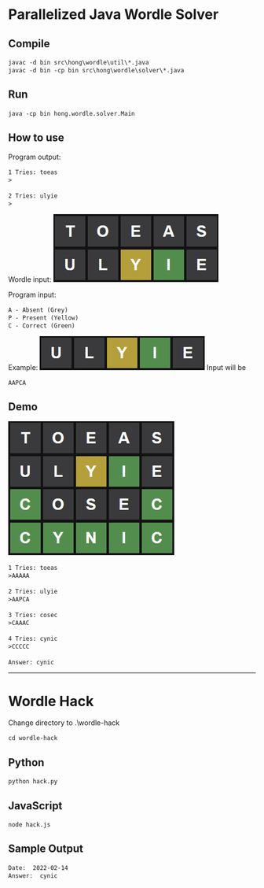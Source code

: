 

# Parallelized Java Wordle Solver

## Compile

```
javac -d bin src\hong\wordle\util\*.java
javac -d bin -cp bin src\hong\wordle\solver\*.java
```

## Run

```
java -cp bin hong.wordle.solver.Main
```

## How to use

Program output:
```
1 Tries: toeas
>

2 Tries: ulyie
>
```
Wordle input:
![](img/wordle-input.png)

Program input:
```
A - Absent (Grey)
P - Present (Yellow)
C - Correct (Green)
```
Example:
![](img/program-input-example.png)
Input will be
```
AAPCA
```


## Demo

![](img/wordle-demo.png)


```
1 Tries: toeas
>AAAAA

2 Tries: ulyie
>AAPCA

3 Tries: cosec
>CAAAC

4 Tries: cynic
>CCCCC

Answer: cynic
```

---

# Wordle Hack

Change directory to .\wordle-hack
```
cd wordle-hack
```

## Python

```
python hack.py
```

## JavaScript

```
node hack.js
```

## Sample Output

```
Date:  2022-02-14
Answer:  cynic
```